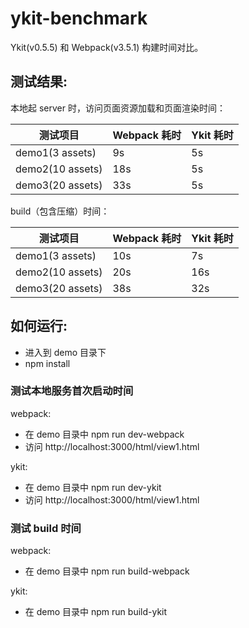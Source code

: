 # ykit-benchmark

Ykit(v0.5.5) 和 Webpack(v3.5.1) 构建时间对比。

## 测试结果:

本地起 server 时，访问页面资源加载和页面渲染时间：

| 测试项目 | Webpack 耗时 | Ykit 耗时 |
|---------|-------|-------|
| demo1(3 assets) | 9s | 5s |
| demo2(10 assets) | 18s | 5s |
| demo3(20 assets) | 33s | 5s |

build（包含压缩）时间：

| 测试项目 | Webpack 耗时 | Ykit 耗时 |
|---------|-------|-------|
| demo1(3 assets) | 10s | 7s |
| demo2(10 assets) | 20s | 16s |
| demo3(20 assets) | 38s | 32s |

## 如何运行:

- 进入到 demo 目录下
- npm install

### 测试本地服务首次启动时间

webpack:
- 在 demo 目录中 npm run dev-webpack
- 访问 http://localhost:3000/html/view1.html

ykit:
- 在 demo 目录中 npm run dev-ykit
- 访问 http://localhost:3000/html/view1.html

### 测试 build 时间

webpack:
- 在 demo 目录中 npm run build-webpack

ykit:
- 在 demo 目录中 npm run build-ykit
